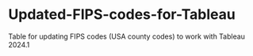 # Updated-FIPS-codes-for-Tableau
Table for updating FIPS codes (USA county codes) to work with Tableau 2024.1
